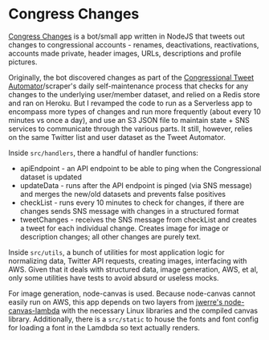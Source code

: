# Congress Changes

[Congress Changes](https://www.twitter.com/congresschanges) is a bot/small app written in NodeJS that tweets out changes to congressional accounts - renames, deactivations, reactivations, accounts made private, header images, URLs, descriptions and profile pictures.

Originally, the bot discovered changes as part of the [Congressional Tweet Automator](https://github.com/alexlitel/congresstweets-automator)/scraper's daily self-maintenance process that checks for any changes to the underlying user/member dataset, and relied on a Redis store and ran on Heroku. But I revamped the code to run as a Serverless app to encompass more types of changes and run more frequently (about every 10 minutes vs once a day), and use an S3 JSON file to maintain state + SNS services to communicate through the various parts. It still, however, relies on the same Twitter list and user dataset as the Tweet Automator.

Inside `src/handlers`, there a handful of handler functions:
* apiEndpoint - an API endpoint to be able to ping when the Congressional dataset is updated
* updateData - runs after the API endpoint is pinged (via SNS message) and merges the new/old datasets and prevents false positives
* checkList - runs every 10 minutes to check for changes, if there are changes sends SNS message with changes in a structured format
* tweetChanges - receives the SNS message from checkList and creates a tweet for each individual change. Creates image for image or description changes; all other changes are purely text.

Inside `src/utils`, a bunch of utilities for most application logic for normalizing data, Twitter API requests, creating images, interfacing with AWS. Given that it deals with structured data, image generation, AWS, et al, only some utilities have tests to avoid absurd or useless mocks. 

For image generation, node-canvas is used. Because node-canvas cannot easily run on AWS, this app depends on two layers from [jwerre's node-canvas-lambda](https://github.com/jwerre/node-canvas-lambda) with the necessary Linux libraries and the compiled canvas library. Additionally, there is a `src/static` to house the fonts and font config for loading a font in the Lamdbda so text actually renders.